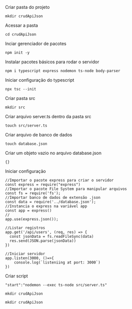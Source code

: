 Criar pasta do projeto
```
mkdir crudApiJson
```
Acessar a pasta
```
cd crudApiJson
```
Inciar gerenciador de pacotes
```
npm init -y
```
Instalar pacotes básicos para rodar o servidor
```
npm i typescript express nodemon ts-node body-parser
```
Iniciar configuração do typescript
```
npx tsc --init
```
Criar pasta src
```
mkdir src
```
Criar arquivo server.ts dentro da pasta src
```
touch src/server.ts
```
Criar arquivo de banco de dados
```
touch database.json
```
Criar um objeto vazio no arquivo database.json
```
{}
```

Iniciar configuração 
```
//Importar o pacote express para criar o servidor
const express = require("express")
//Importar o pacote File System para manipular arquivos
const fs = require('fs');
//Importar banco de dados de extensão .json
const data = require('../database.json'); 
//Instancia o express na variável app
const app = express()
//
app.use(express.json());

//Listar registros
app.get('/api/users', (req, res) => {
  const jsonData = fs.readFileSync(data)
  res.send(JSON.parse(jsonData))
})

//Iniciar servidor
app.listen(3000, ()=>{
    console.log(`listeniing at port: 3000`)
}) 
```
Criar script
```
"start":"nodemon --exec ts-node src/server.ts"
```
```
mkdir crudApiJson
```
```
mkdir crudApiJson
```
